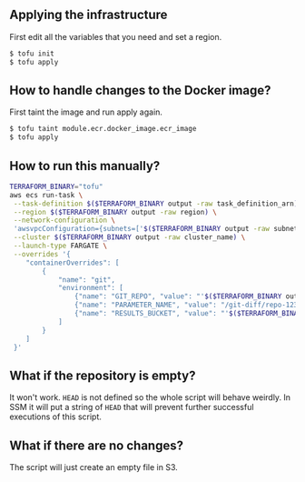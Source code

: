 
## Applying the infrastructure
First edit all the variables that you need and set a region.

```bash
$ tofu init
$ tofu apply
```

## How to handle changes to the Docker image?
First taint the image and run apply again.

```bash
$ tofu taint module.ecr.docker_image.ecr_image
$ tofu apply
```

## How to run this manually?
```bash
TERRAFORM_BINARY="tofu"
aws ecs run-task \
 --task-definition $($TERRAFORM_BINARY output -raw task_definition_arn) \
 --region $($TERRAFORM_BINARY output -raw region) \
 --network-configuration \
 'awsvpcConfiguration={subnets=['$($TERRAFORM_BINARY output -raw subnet_id)'],securityGroups=['$($TERRAFORM_BINARY output -raw sg_id)'],assignPublicIp=ENABLED}' \
 --cluster $($TERRAFORM_BINARY output -raw cluster_name) \
 --launch-type FARGATE \
 --overrides '{
    "containerOverrides": [
        {
            "name": "git",
            "environment": [
                {"name": "GIT_REPO", "value": "'$($TERRAFORM_BINARY output -raw repo_name)'"},
                {"name": "PARAMETER_NAME", "value": "/git-diff/repo-123"},
                {"name": "RESULTS_BUCKET", "value": "'$($TERRAFORM_BINARY output -raw bucket_name)'/reporesults"}
            ]
        }
    ]
 }'
```

## What if the repository is empty?
It won't work. `HEAD` is not defined so the whole script will behave weirdly. In
SSM it will put a string of `HEAD` that will prevent further successful
executions of this script.

## What if there are no changes?
The script will just create an empty file in S3.